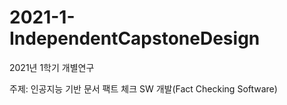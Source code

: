 # 2021-1-IndependentCapstoneDesign

2021년 1학기 개별연구

주제: 인공지능 기반 문서 팩트 체크 SW 개발(Fact Checking Software)

